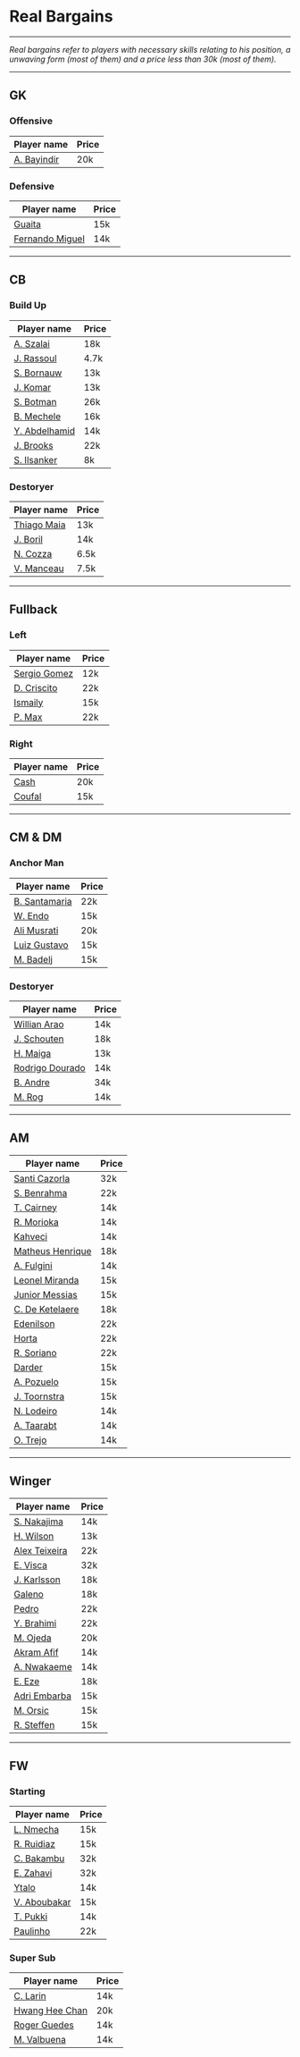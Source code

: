 # Real Bargains
---
*Real bargains refer to players with necessary skills relating to his position, a unwaving form (most of them) and a price less than 30k (most of them).*

---

## GK
### Offensive
| Player name | Price |
| --- | --- |
| [A. Bayindir](https://www.pesmaster.com/a-bayindir/efootball-2022/player/123592/) | 20k |
### Defensive
| Player name | Price |
| --- | --- |
| [Guaita](https://www.pesmaster.com/guaita/efootball-2022/player/38630/) | 15k |
| [Fernando Miguel](https://www.pesmaster.com/fernando-miguel/efootball-2022/player/60972/) | 14k |

---

## CB
### Build Up
| Player name | Price |
| --- | --- |
| [A. Szalai](https://www.pesmaster.com/a-szalai/efootball-2022/player/142782/) | 18k |
| [J. Rassoul](https://www.pesmaster.com/j-rassoul/efootball-2022/player/119737/) | 4.7k |
| [S. Bornauw](https://www.pesmaster.com/s-bornauw/efootball-2022/player/122265/) | 13k |
| [J. Komar](https://www.pesmaster.com/j-komar/efootball-2022/player/105288/) | 13k |
| [S. Botman](https://www.pesmaster.com/s-botman/efootball-2022/player/125402/) | 26k |
| [B. Mechele](https://www.pesmaster.com/b-mechele/efootball-2022/player/113241/) | 16k |
| [Y. Abdelhamid](https://www.pesmaster.com/y-abdelhamid/efootball-2022/player/102045/) | 14k |
| [J. Brooks](https://www.pesmaster.com/j-brooks/efootball-2022/player/61692/) | 22k |
| [S. Ilsanker](https://www.pesmaster.com/s-ilsanker/efootball-2022/player/58634/) | 8k |

### Destoryer
| Player name | Price |
| --- | --- |
| [Thiago Maia](https://www.pesmaster.com/thiago-maia/efootball-2022/player/107778/) | 13k |
| [J. Boril](https://www.pesmaster.com/j-boril/efootball-2022/player/117424/) | 14k |
| [N. Cozza](https://www.pesmaster.com/n-cozza/efootball-2022/player/117969/) | 6.5k |
| [V. Manceau](https://www.pesmaster.com/v-manceau/efootball-2022/player/100900/) | 7.5k |

---

## Fullback
### Left
| Player name | Price |
| --- | --- |
| [Sergio Gomez](https://www.pesmaster.com/sergio-gomez/efootball-2022/player/119131/) | 12k |
| [D. Criscito](https://www.pesmaster.com/d-criscito/efootball-2022/player/36666/) | 22k |
| [Ismaily](https://www.pesmaster.com/ismaily/efootball-2022/player/44105/) | 15k |
| [P. Max](https://www.pesmaster.com/p-max/efootball-2022/player/140209/) | 22k |

### Right
| Player name | Price |
| --- | --- |
| [Cash](https://www.pesmaster.com/m-cash/efootball-2022/player/114029/) | 20k |
| [Coufal](https://www.pesmaster.com/v-coufal/efootball-2022/player/126345/) | 15k |

---

## CM & DM
### Anchor Man
| Player name | Price |
| --- | --- |
| [B. Santamaria](https://www.pesmaster.com/b-santamaria/efootball-2022/player/100935/) | 22k |
| [W. Endo](https://www.pesmaster.com/w-endo/efootball-2022/player/50348122/) | 15k |
| [Ali Musrati](https://www.pesmaster.com/ali-musrati/efootball-2022/player/132760/) | 20k |
| [Luiz Gustavo](https://www.pesmaster.com/luiz-gustavo/efootball-2022/player/43133/) | 15k |
| [M. Badelj](https://www.pesmaster.com/m-badelj/efootball-2022/player/38345/) | 15k |

### Destoryer
| Player name | Price |
| --- | --- |
| [Willian Arao](https://www.pesmaster.com/willian-arao/efootball-2022/player/46237/) | 14k |
| [J. Schouten](https://www.pesmaster.com/j-schouten/efootball-2022/player/113711/) | 18k |
| [H. Maiga](https://www.pesmaster.com/h-maiga/efootball-2022/player/114690/) | 13k |
| [Rodrigo Dourado](https://www.pesmaster.com/rodrigo-dourado/efootball-2022/player/106235/) | 14k |
| [B. Andre](https://www.pesmaster.com/b-andre/efootball-2022/player/44527/) | 34k |
| [M. Rog](https://www.pesmaster.com/m-rog/efootball-2022/player/110675/) | 14k |

---

## AM
| Player name | Price |
| --- | --- |
| [Santi Cazorla](https://www.pesmaster.com/santi-cazorla/efootball-2022/player/16786591/) | 32k |
| [S. Benrahma](https://www.pesmaster.com/s-benrahma/efootball-2022/player/61043/) | 22k |
| [T. Cairney](https://www.pesmaster.com/t-cairney/efootball-2022/player/41120/) | 14k |
| [R. Morioka](https://www.pesmaster.com/r-morioka/efootball-2022/player/15965/) | 14k |
| [Kahveci](https://www.pesmaster.com/%C4%B0-kahveci/efootball-2022/player/121006/) | 14k |
| [Matheus Henrique](https://www.pesmaster.com/matheus-henrique/efootball-2022/player/119109/) | 18k |
| [A. Fulgini](https://www.pesmaster.com/a-fulgini/efootball-2022/player/107769/) | 14k |
| [Leonel Miranda](https://www.pesmaster.com/l-miranda/efootball-2022/player/101957/) | 15k |
| [Junior Messias](https://www.pesmaster.com/junior-messias/efootball-2022/player/118181/) | 15k |
| [C. De Ketelaere](https://www.pesmaster.com/c-de-ketelaere/efootball-2022/player/133470/) | 18k |
| [Edenilson](https://www.pesmaster.com/edenilson/efootball-2022/player/45626/) | 22k |
| [Horta](https://www.pesmaster.com/ricardo-horta/efootball-2022/player/60738/) | 22k |
| [R. Soriano](https://www.pesmaster.com/r-soriano/efootball-2022/player/40524/) | 22k |
| [Darder](https://www.pesmaster.com/darder/efootball-2022/player/60529/) | 15k |
| [A. Pozuelo](https://www.pesmaster.com/a-pozuelo/efootball-2022/player/45388/) | 15k |
| [J. Toornstra](https://www.pesmaster.com/j-toornstra/efootball-2022/player/40870/) | 15k |
| [N. Lodeiro](https://www.pesmaster.com/n-lodeiro/efootball-2022/player/40762/) | 14k |
| [A. Taarabt](https://www.pesmaster.com/a-taarabt/efootball-2022/player/35189/) | 14k |
| [O. Trejo](https://www.pesmaster.com/o-trejo/efootball-2022/player/35124/) | 14k |

---

## Winger

| Player name | Price |
| --- | --- |
| [S. Nakajima](https://www.pesmaster.com/s-nakajima/efootball-2022/player/16851/) | 14k |
| [H. Wilson](https://www.pesmaster.com/h-wilson/efootball-2022/player/109128/) | 13k |
| [Alex Teixeira](https://www.pesmaster.com/alex-teixeira/efootball-2022/player/40925/) | 22k |
| [E. Visca](https://www.pesmaster.com/e-visca/efootball-2022/player/58645/) | 32k |
| [J. Karlsson](https://www.pesmaster.com/j-karlsson/efootball-2022/player/120787/) | 18k |
| [Galeno](https://www.pesmaster.com/galeno/efootball-2022/player/117929/) | 18k |
| [Pedro](https://www.pesmaster.com/pedro/efootball-2022/player/38567/) | 22k |
| [Y. Brahimi](https://www.pesmaster.com/y-brahimi/efootball-2022/player/16814206/) | 22k |
| [M. Ojeda](https://www.pesmaster.com/m-ojeda/efootball-2022/player/118184/) | 20k |
| [Akram Afif](https://www.pesmaster.com/akram-afif/efootball-2022/player/16889283/) | 14k |
| [A. Nwakaeme](https://www.pesmaster.com/a-nwakaeme/efootball-2022/player/126834/) | 14k |
| [E. Eze](https://www.pesmaster.com/e-eze/efootball-2022/player/114906/) | 18k |
| [Adri Embarba](https://www.pesmaster.com/adri-embarba/efootball-2022/player/60879/) | 15k |
| [M. Orsic](https://www.pesmaster.com/m-orsic/efootball-2022/player/100412/) | 15k |
| [R. Steffen](https://www.pesmaster.com/r-steffen/efootball-2022/player/111032/) | 15k |

---

## FW

### Starting

| Player name | Price |
| --- | --- |
| [L. Nmecha](https://www.pesmaster.com/l-nmecha/efootball-2022/player/118940/) | 15k |
| [R. Ruidiaz](https://www.pesmaster.com/r-ruidiaz/efootball-2022/player/41260/) | 15k |
| [C. Bakambu](https://www.pesmaster.com/c-bakambu/efootball-2022/player/42806/) | 32k |
| [E. Zahavi](https://www.pesmaster.com/e-zahavi/efootball-2022/player/44043/) | 32k |
| [Ytalo](https://www.pesmaster.com/ytalo/efootball-2022/player/47391/) | 14k |
| [V. Aboubakar](https://www.pesmaster.com/v-aboubakar/efootball-2022/player/42246/) | 15k |
| [T. Pukki](https://www.pesmaster.com/t-pukki/efootball-2022/player/40173/) | 14k |
| [Paulinho](https://www.pesmaster.com/paulinho/efootball-2022/player/60796/) | 22k |

### Super Sub

| Player name | Price |
| --- | --- |
| [C. Larin](https://www.pesmaster.com/c-larin/efootball-2022/player/122009/) | 14k |
| [Hwang Hee Chan](https://www.pesmaster.com/hwang-hee-chan/efootball-2022/player/116294/) | 20k |
| [Roger Guedes](https://www.pesmaster.com/roger-guedes/efootball-2022/player/104766/) | 14k |
| [M. Valbuena](https://www.pesmaster.com/m-valbuena/efootball-2022/player/34805/) | 14k |

